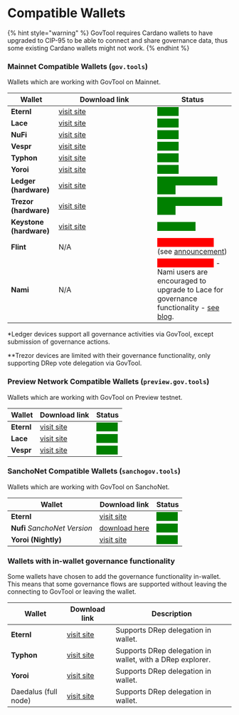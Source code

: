 # Compatible Wallets

{% hint style="warning" %}
GovTool requires Cardano wallets to have upgraded to CIP-95 to be able to connect and share governance data, thus some existing Cardano wallets might not work.
{% endhint %}

### Mainnet Compatible Wallets (`gov.tools`)

Wallets which are working with GovTool on Mainnet.

<table><thead><tr><th>Wallet</th><th width="206">Download link</th><th>Status</th></tr></thead><tbody><tr><td><strong>Eternl</strong></td><td><a href="https://chromewebstore.google.com/detail/eternl/kmhcihpebfmpgmihbkipmjlmmioameka">visit site</a></td><td><mark style="color:green;background-color:green;">Online</mark></td></tr><tr><td><strong>Lace</strong></td><td><a href="https://chromewebstore.google.com/detail/lace/gafhhkghbfjjkeiendhlofajokpaflmk">visit site</a></td><td><mark style="color:green;background-color:green;">Online</mark></td></tr><tr><td><strong>NuFi</strong></td><td><a href="https://chromewebstore.google.com/detail/nufi/gpnihlnnodeiiaakbikldcihojploeca">visit site</a></td><td><mark style="color:green;background-color:green;">Online</mark></td></tr><tr><td><strong>Vespr</strong></td><td><a href="https://vespr.xyz/">visit site</a></td><td><mark style="color:green;background-color:green;">Online</mark> </td></tr><tr><td><strong>Typhon</strong></td><td><a href="https://chromewebstore.google.com/detail/typhon-wallet/kfdniefadaanbjodldohaedphafoffoh">visit site</a></td><td><mark style="color:green;background-color:green;">Online</mark></td></tr><tr><td><strong>Yoroi</strong></td><td><a href="https://chromewebstore.google.com/detail/yoroi/ffnbelfdoeiohenkjibnmadjiehjhajb">visit site</a></td><td><mark style="color:green;background-color:green;">Online</mark></td></tr><tr><td><strong>Ledger (hardware)</strong></td><td><a href="https://www.ledger.com/">visit site</a></td><td><mark style="color:green;background-color:green;">Compatible <strong>*(see note)</strong></mark></td></tr><tr><td><strong>Trezor (hardware)</strong></td><td><a href="https://trezor.io/">visit site</a></td><td><mark style="color:green;background-color:green;">Compatible <strong>**(see note)</strong></mark></td></tr><tr><td><strong>Keystone (hardware)</strong></td><td><a href="https://keyst.one/">visit site</a></td><td><mark style="color:green;background-color:green;">Compatible</mark></td></tr><tr><td><strong>Flint</strong></td><td>N/A</td><td><mark style="color:red;background-color:red;">Will not progress</mark> (see <a href="https://x.com/FlintWallet/status/1828184961960308832?t=0eIBBMnAY5feMTOlojFlSg&#x26;s=19">announcement</a>)</td></tr><tr><td><strong>Nami</strong></td><td>N/A</td><td><mark style="color:red;background-color:red;">Will not progress</mark> - Nami users are encouraged to upgrade to Lace for governance functionality - <a href="https://www.lace.io/blog/a-guide-to-laces-new-nami-mode">see blog</a>.</td></tr></tbody></table>

\*Ledger devices support all governance activities via GovTool, except submission of governance actions.

\*\*Trezor devices are limited with their governance functionality, only supporting DRep vote delegation via GovTool.

### Preview Network Compatible Wallets (`preview.gov.tools`)

Wallets which are working with GovTool on Preview testnet.

| Wallet     | Download link                                                                                  | Status                                                           |
| ---------- | ---------------------------------------------------------------------------------------------- | ---------------------------------------------------------------- |
| **Eternl** | [visit site](https://chromewebstore.google.com/detail/eternl/kmhcihpebfmpgmihbkipmjlmmioameka) | <mark style="color:green;background-color:green;">Online</mark>  |
| **Lace**   | [visit site](https://chromewebstore.google.com/detail/lace/gafhhkghbfjjkeiendhlofajokpaflmk)   | <mark style="color:green;background-color:green;">Online</mark>  |
| **Vespr**  | [visit site](https://vespr.xyz/)                                                               | <mark style="color:green;background-color:green;">Online</mark>  |

### SanchoNet Compatible Wallets (`sanchogov.tools`)

Wallets which are working with GovTool  on SanchoNet.

| Wallet                       | Download link                                                                                                  | Status                                                          |
| ---------------------------- | -------------------------------------------------------------------------------------------------------------- | --------------------------------------------------------------- |
| **Eternl**                   | [visit site](https://chromewebstore.google.com/detail/eternl/kmhcihpebfmpgmihbkipmjlmmioameka)                 | <mark style="color:green;background-color:green;">Online</mark> |
| **Nufi** _SanchoNet Version_ | [download here](https://assets.nu.fi/extension/sanchonet/nufi-cwe-sanchonet-latest.zip)                        | <mark style="color:green;background-color:green;">Online</mark> |
| **Yoroi (Nightly)**          | [visit site](https://chrome.google.com/webstore/detail/yoroi-nightly/poonlenmfdfbjfeeballhiibknlknepo/related) | <mark style="color:green;background-color:green;">Online</mark> |

### Wallets with in-wallet governance functionality

Some wallets have chosen to add the governance functionality in-wallet. This means that some governance flows are supported without leaving the connecting to GovTool or leaving the wallet.

| Wallet               | Download link                                                                                         | Description                                               |
| -------------------- | ----------------------------------------------------------------------------------------------------- | --------------------------------------------------------- |
| **Eternl**           | [visit site](https://chromewebstore.google.com/detail/eternl/kmhcihpebfmpgmihbkipmjlmmioameka)        | Supports DRep delegation in wallet.                       |
| **Typhon**           | [visit site](https://chromewebstore.google.com/detail/typhon-wallet/kfdniefadaanbjodldohaedphafoffoh) | Supports DRep delegation in wallet, with a DRep explorer. |
| **Yoroi**            | [visit site](https://chromewebstore.google.com/detail/yoroi/ffnbelfdoeiohenkjibnmadjiehjhajb)         | Supports DRep delegation in wallet.                       |
| Daedalus (full node) | [visit site](https://daedaluswallet.io/)                                                              | Supports DRep delegation in wallet.                       |
